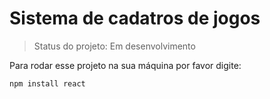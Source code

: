 # Sistema de cadatros de jogos

> Status do projeto: Em desenvolvimento

Para rodar esse projeto na sua máquina por favor digite:

```
npm install react
```
